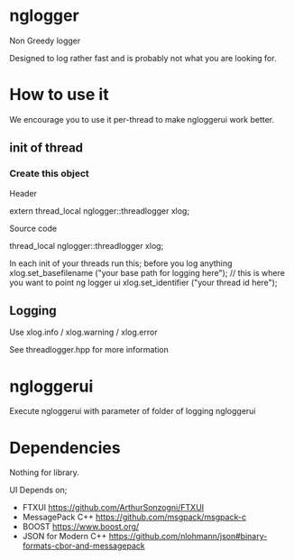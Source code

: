 # nglogger
Non Greedy logger

Designed to log rather fast and is probably not what you are looking for.

# How to use it

We encourage you to use it per-thread to make ngloggerui work better.

## init of thread
### Create this object
Header

extern thread_local nglogger::threadlogger xlog;

Source code 

thread_local nglogger::threadlogger xlog;

In each init of your threads run this; before you log anything
	xlog.set_basefilename ("your base path for logging here"); // this is where you want to point ng logger ui
	xlog.set_identifier ("your thread id here");


## Logging

Use xlog.info / xlog.warning / xlog.error

See threadlogger.hpp for more information

# ngloggerui
Execute ngloggerui with parameter of folder of logging
ngloggerui <path>

# Dependencies
Nothing for library.

UI Depends on;
* FTXUI https://github.com/ArthurSonzogni/FTXUI
* MessagePack C++ https://github.com/msgpack/msgpack-c 
* BOOST https://www.boost.org/
* JSON for Modern C++ https://github.com/nlohmann/json#binary-formats-cbor-and-messagepack
